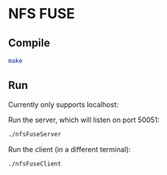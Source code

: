 # NFS FUSE

## Compile

```bash
make
```

## Run

Currently only supports localhost:

Run the server, which will listen on port 50051:
```bash
./nfsFuseServer
```

Run the client (in a different terminal):
```bash
./nfsFuseClient
```



